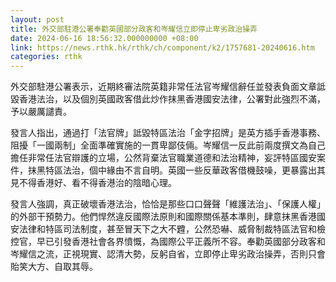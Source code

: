 ```yaml
---
layout: post
title: 外交部駐港公署奉勸英國部分政客和岑耀信立即停止卑劣政治操弄
date: 2024-06-16 18:56:32.000000000 +08:00
link: https://news.rthk.hk/rthk/ch/component/k2/1757681-20240616.htm
categories: rthk
---
```


外交部駐港公署表示，近期終審法院英籍非常任法官岑耀信辭任並發表負面文章詆毀香港法治，以及個別英國政客借此炒作抹黑香港國安法律，公署對此強烈不滿，予以嚴厲譴責。

發言人指出，通過打「法官牌」詆毀特區法治「金字招牌」是英方插手香港事務、阻擾「一國兩制」全面準確實施的一貫卑鄙伎倆。岑耀信一反此前兩度撰文為自己擔任非常任法官辯護的立場，公然背棄法官職業道德和法治精神，妄評特區國安案件，抹黑特區法治，個中緣由不言自明。英國一些反華政客借機鼓噪，更暴露出其見不得香港好、看不得香港治的陰暗心理。

發言人強調，真正破壞香港法治，恰恰是那些口口聲聲「維護法治」、「保護人權」的外部干預勢力。他們悍然違反國際法原則和國際關係基本準則，肆意抹黑香港國安法律和特區司法制度，甚至冒天下之大不韙，公然恐嚇、威脅制裁特區法官和檢控官，早已引發香港社會各界憤慨，為國際公平正義所不容。奉勸英國部分政客和岑耀信之流，正視現實、認清大勢，反躬自省，立即停止卑劣政治操弄，否則只會貽笑大方、自取其辱。
